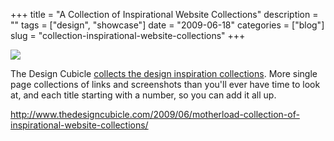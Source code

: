 +++
title = "A Collection of Inspirational Website Collections"
description = ""
tags = ["design", "showcase"]
date = "2009-06-18"
categories = ["blog"]
slug = "collection-inspirational-website-collections"
+++



  <div class="notebook-screenshot"><a href="http://www.thedesigncubicle.com/2009/06/motherload-collection-of-inspirational-website-collections/"><img src="http://media.konigi.com/bluga/wt4a3a5b6d8aa5b_0.jpg"/></a></div><p>The Design Cubicle <a href="http://www.thedesigncubicle.com/2009/06/motherload-collection-of-inspirational-website-collections/">collects the design inspiration collections</a>. More single page collections of links and screenshots than you'll ever have time to look at, and each title starting with a number, so you can add it all up.</p>
    
  <a href="http://www.thedesigncubicle.com/2009/06/motherload-collection-of-inspirational-website-collections/">http://www.thedesigncubicle.com/2009/06/motherload-collection-of-inspirational-website-collections/</a>
